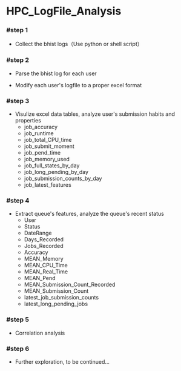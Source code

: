 # HPC_LogFile_Analysis

### #step 1

- Collect the bhist logs（Use python or shell script）

### #step 2

- Parse the bhist log for each user

- Modify each user's logfile to a proper excel format


### #step 3 

- Visulize excel data tables, analyze user's submission habits and properties
  - job_accuracy
  - job_runtime
  - job_total_CPU_time
  - job_submit_moment
  - job_pend_time
  - job_memory_used
  - job_full_states_by_day
  - job_long_pending_by_day
  - job_submission_counts_by_day
  - job_latest_features

### #step 4 

- Extract queue's features, analyze the queue's recent status
  - User 
  - Status
  - DateRange
  - Days_Recorded
  - Jobs_Recorded
  - Accuracy
  - MEAN_Memory
  - MEAN_CPU_Time
  - MEAN_Real_Time
  - MEAN_Pend
  - MEAN_Submission_Count_Recorded
  - MEAN_Submission_Count
  - latest_job_submission_counts
  - latest_long_pending_jobs

### #step 5

- Correlation analysis

### #step 6

- Further exploration, to be continued...


